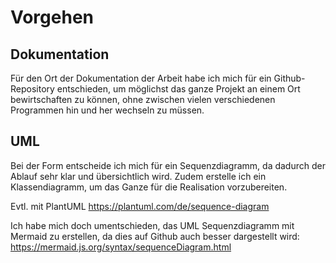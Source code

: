 # Vorgehen

## Dokumentation

Für den Ort der Dokumentation der Arbeit habe ich mich für ein Github-Repository entschieden,
um möglichst das ganze Projekt an einem Ort bewirtschaften zu können, ohne zwischen vielen verschiedenen
Programmen hin und her wechseln zu müssen.

## UML

Bei der Form entscheide ich mich für ein Sequenzdiagramm, da dadurch der Ablauf sehr klar und übersichtlich wird.
Zudem erstelle ich ein Klassendiagramm, um das Ganze für die Realisation vorzubereiten.

Evtl. mit PlantUML https://plantuml.com/de/sequence-diagram

Ich habe mich doch umentschieden, das UML Sequenzdiagramm mit Mermaid zu erstellen, da dies auf Github auch besser dargestellt wird: https://mermaid.js.org/syntax/sequenceDiagram.html
